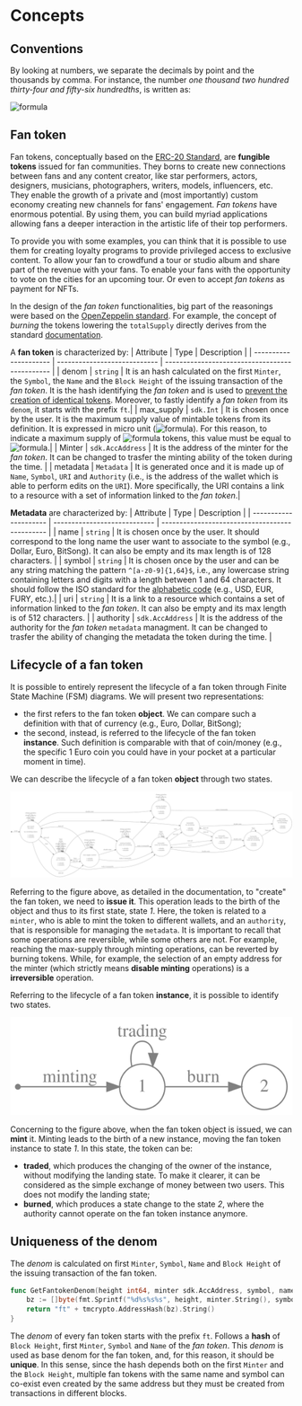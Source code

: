 <!--
order: 1
-->

# Concepts

## Conventions

By looking at numbers, we separate the decimals by point and the thousands by comma. For instance, the number _one thousand two hundred thirty-four and fifty-six hundredths_, is written as:

![formula](https://render.githubusercontent.com/render/math?math=\color{gray}1,234.56)

## Fan token

Fan tokens, conceptually based on the [ERC-20 Standard](https://ethereum.org/it/developers/docs/standards/tokens/erc-20), are **fungible tokens** issued for fan communities. They borns to create new connections between fans and any content creator, like star performers, actors, designers, musicians, photographers, writers, models, influencers, etc.
They enable the growth of a private and (most importantly) custom economy creating new channels for fans' engagement.
_Fan tokens_ have enormous potential. By using them, you can build myriad applications allowing fans a deeper interaction in the artistic life of their top performers.

To provide you with some examples, you can think that it is possible to use them for creating loyalty programs to provide privileged access to exclusive content. To allow your fan to crowdfund a tour or studio album and share part of the revenue with your fans. To enable your fans with the opportunity to vote on the cities for an upcoming tour. Or even to accept _fan tokens_ as payment for NFTs.

In the design of the _fan token_ functionalities, big part of the reasonings were based on the [OpenZeppelin standard](https://docs.openzeppelin.com/contracts/4.x/api/token/erc20). For example, the concept of *burning* the tokens lowering the `totalSupply` directly derives from the standard [documentation](https://docs.openzeppelin.com/contracts/4.x/api/token/erc20#ERC20-_burn-address-uint256-).

A **fan token** is characterized by:
| Attribute | Type | Description |
| --------------------- | ---------------------------- | ---------------------------------------------- |
| denom | `string` | It is an hash calculated on the first `Minter`, the `Symbol`, the `Name` and the `Block Height` of the issuing transaction of the _fan token_. It is the hash identifying the _fan token_ and is used to [prevent the creation of identical tokens](#Uniqueness-of-the-denom). Moreover, to fastly identify a _fan token_ from its `denom`, it starts with the prefix `ft`.|
| max_supply | `sdk.Int` | It is chosen once by the user. It is the maximum supply value of mintable tokens from its definition. It is expressed in micro unit (![formula](https://render.githubusercontent.com/render/math?math=\color{gray}\mu=10^{-6})). For this reason, to indicate a maximum supply of ![formula](https://render.githubusercontent.com/render/math?math=\color{gray}456) tokens, this value must be equal to ![formula](https://render.githubusercontent.com/render/math?math=\color{gray}456\cdot10^{6}=456,000,000).|
| Minter | `sdk.AccAddress` | It is the address of the minter for the _fan token_. It can be changed to trasfer the minting ability of the token during the time. |
| metadata | `Metadata` | It is generated once and it is made up of `Name`, `Symbol`, `URI` and `Authority` (i.e., is the address of the wallet which is able to perform edits on the `URI`). More specifically, the URI contains a link to a resource with a set of information linked to the _fan token_.|

**Metadata** are characterized by:
| Attribute | Type | Description |
| --------------------- | ---------------------------- | ---------------------------------------------- |
| name | `string` | It is chosen once by the user. It should correspond to the long name the user want to associate to the symbol (e.g., Dollar, Euro, BitSong). It can also be empty and its max length is of 128 characters. |
| symbol | `string` | It is chosen once by the user and can be any string matching the pattern `^[a-z0-9]{1,64}$`, i.e., any lowercase string containing letters and digits with a length between 1 and 64 characters. It should follow the ISO standard for the [alphabetic code](https://www.iso.org/iso-4217-currency-codes.html) (e.g., USD, EUR, FURY, etc.).|
| uri | `string` | It is a link to a resource which contains a set of information linked to the _fan token_. It can also be empty and its max length is of 512 characters. |
| authority | `sdk.AccAddress` | It is the address of the authority for the _fan token_ `metadata` managment. It can be changed to trasfer the ability of changing the metadata the token during the time. |


## Lifecycle of a fan token

It is possible to entirely represent the lifecycle of a fan token through Finite State Machine (FSM) diagrams. We will present two representations:

- the first refers to the fan token **object**. We can compare such a definition with that of currency (e.g., Euro, Dollar, BitSong);
- the second, instead, is referred to the lifecycle of the fan token **instance**. Such definition is comparable with that of coin/money (e.g., the specific 1 Euro coin you could have in your pocket at a particular moment in time).

We can describe the lifecycle of a fan token **object** through two states.

![Fantoken object lifecycle](img/fantoken_object_lifecycle.svg "Fantoken object lifecycle")

Referring to the figure above, as detailed in the documentation, to "create" the fan token, we need to **issue it**. This operation leads to the birth of the object and thus to its first state, state _1_. Here, the token is related to a `minter`, who is able to mint the token to different wallets, and an `authority`, that is responsible for managing the `metadata`. It is important to recall that some operations are reversible, while some others are not. For example, reaching the max-supply through minting operations, can be reverted by burning tokens. While, for example, the selection of an empty address for the minter (which strictly means **disable minting** operations) is a **irreversible** operation.

Referring to the lifecycle of a fan token **instance**, it is possible to identify two states.

![Fantoken instance lifecycle](img/fantoken_instance_lifecycle.svg "Fantoken instance lifecycle")

Concerning to the figure above, when the fan token object is issued, we can **mint** it. Minting leads to the birth of a new instance, moving the fan token instance to state _1_. In this state, the token can be:

- **traded**, which produces the changing of the owner of the instance, without modifying the landing state. To make it clearer, it can be considered as the simple exchange of money between two users. This does not modify the landing state;
- **burned**, which produces a state change to the state _2_, where the authority cannot operate on the fan token instance anymore.

## Uniqueness of the denom

The _denom_ is calculated on first `Minter`, `Symbol`, `Name` and `Block Height` of the issuing transaction of the fan token. 

```go
func GetFantokenDenom(height int64, minter sdk.AccAddress, symbol, name string) string {
	bz := []byte(fmt.Sprintf("%d%s%s%s", height, minter.String(), symbol, name))
	return "ft" + tmcrypto.AddressHash(bz).String()
}
```

The _denom_ of every fan token starts with the prefix `ft`. Follows a **hash** of `Block Height`, first `Minter`, `Symbol` and `Name` of the _fan token_. This _denom_ is used as base denom for the fan token, and, for this reason, it should be **unique**. In this sense, since the hash depends both on the first `Minter` and the `Block Height`, multiple fan tokens with the same name and symbol can co-exist even created by the same address but they must be created from transactions in different blocks.
